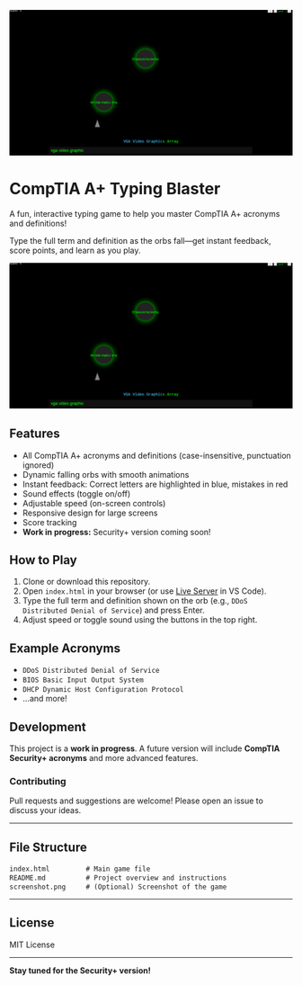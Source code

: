![Gameplay Screenshot](screenshot.png)

# CompTIA A+ Typing Blaster

A fun, interactive typing game to help you master CompTIA A+ acronyms and definitions!

Type the full term and definition as the orbs fall—get instant feedback, score points, and learn as you play.

![screenshot](screenshot.png)

## Features

- All CompTIA A+ acronyms and definitions (case-insensitive, punctuation ignored)
- Dynamic falling orbs with smooth animations
- Instant feedback: Correct letters are highlighted in blue, mistakes in red
- Sound effects (toggle on/off)
- Adjustable speed (on-screen controls)
- Responsive design for large screens
- Score tracking
- **Work in progress:** Security+ version coming soon!

## How to Play

1. Clone or download this repository.
2. Open `index.html` in your browser (or use [Live Server](https://marketplace.visualstudio.com/items?itemName=ritwickdey.LiveServer) in VS Code).
3. Type the full term and definition shown on the orb (e.g., `DDoS Distributed Denial of Service`) and press Enter.
4. Adjust speed or toggle sound using the buttons in the top right.

## Example Acronyms

- `DDoS Distributed Denial of Service`
- `BIOS Basic Input Output System`
- `DHCP Dynamic Host Configuration Protocol`
- ...and more!

## Development

This project is a **work in progress**.
A future version will include **CompTIA Security+ acronyms** and more advanced features.

### Contributing

Pull requests and suggestions are welcome!
Please open an issue to discuss your ideas.

---

## File Structure

```
index.html         # Main game file
README.md          # Project overview and instructions
screenshot.png     # (Optional) Screenshot of the game
```

---

## License

MIT License

---

**Stay tuned for the Security+ version!**
